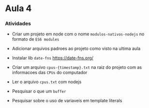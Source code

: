 # Aula 4

### Atividades


- Criar um projeto em node com o nome `modulos-nativos-nodejs` no formato de `ES6 modules`

- Adicionar arquivos padroes ao projeto como visto na ultima aula

- Instalar lib `date-fns` https://date-fns.org/

- Criar um arquivo `cpus-{timestamp}.txt` na raiz do projeto com as informacoes das `CPUs` do computador

- Ler o arquivo `cpus.txt` com nodejs

- Pesquisar o que um `buffer`
- Pesquisar sobre o uso de variaveis em template literals



